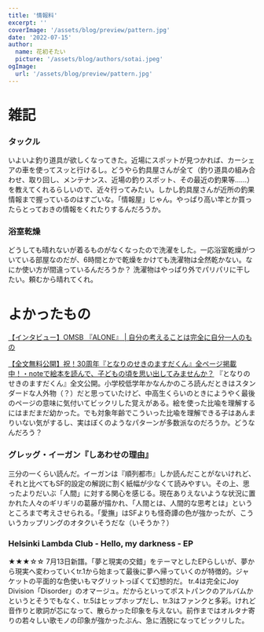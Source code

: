 ```yaml
---
title: '情報料'
excerpt: ''
coverImage: '/assets/blog/preview/pattern.jpg'
date: '2022-07-15'
author:
  name: 花初そたい
  picture: '/assets/blog/authors/sotai.jpeg'
ogImage:
  url: '/assets/blog/preview/pattern.jpg'
---
```

# 雑記

### タックル
いよいよ釣り道具が欲しくなってきた。近場にスポットが見つかれば、カーシェアの車を使ってスッと行けるし。どうやら釣具屋さんが全て（釣り道具の組み合わせ、取り回し、メンテナンス、近場の釣りスポット、その最近の釣果等……）を教えてくれるらしいので、近々行ってみたい。しかし釣具屋さんが近所の釣果情報まで握っているのはすごいな。「情報屋」じゃん。やっぱり高い竿とか買ったらとっておきの情報をくれたりするんだろうか。

### 浴室乾燥
どうしても晴れないが着るものがなくなったので洗濯をした。一応浴室乾燥がついている部屋なのだが、6時間とかで乾燥をかけても洗濯物は全然乾かない。なにか使い方が間違っているんだろうか？
洗濯物はやっぱり外でパリパリに干したい。頼むから晴れてくれ。


# よかったもの
[【インタビュー】OMSB 『ALONE』 | 自分の考えることは完全に自分一人のもの](https://fnmnl.tv/2022/07/14/146639)

[【全文無料公開】祝！30周年『となりのせきのますだくん』全ページ掲載中！・noteで絵本を読んで、子どもの頃を思い出してみませんか？](https://note.com/poplar_jidousho/n/nd9073bf0a6d7)
『となりのせきのますだくん』全文公開。小学校低学年かなんかのころ読んだときはスタンダードな人外物（？）だと思っていたけど、中高生くらいのときにようやく最後のページの意味に気付いてビックリした覚えがある。絵を使った比喩を理解するにはまだまだ幼かった。でも対象年齢でこういった比喩を理解できる子はあんまりいない気がするし、実はぼくのようなパターンが多数派なのだろうか。どうなんだろう？

### グレッグ・イーガン『しあわせの理由』
三分の一くらい読んだ。イーガンは『順列都市』しか読んだことがないけれど、それと比べてもSF的設定の解説に割く紙幅が少なくて読みやすい。その上、思ったよりだいぶ「人間」に対する関心を感じる。現在ありえないような状況に置かれた人々のギリギリの葛藤が描かれ、「人間とは、人間的な思考とは」というところまで考えさせられる。「愛撫」はSFよりも怪奇譚の色が強かったが、こういうカップリングのオタクいそうだな（いそうか？）

### Helsinki Lambda Club - Hello, my darkness - EP
★★★☆☆
7月13日新譜。「夢と現実の交錯」をテーマとしたEPらしいが、夢から現実へ変わっていくtr.1から始まって最後に夢へ帰っていくのが特徴的。ジャケットの平面的な色使いもマグリットっぽくて幻想的だ。
tr.4は完全にJoy Division「Disorder」のオマージュ。だからといってポストパンクのアルバムかというとそうでもなく、tr.5はヒップホップだし、tr.3はファンクと多彩。けれど音作りと歌詞が芯になって、散らかった印象を与えない。前作まではオルタナ寄りの若々しい歌モノの印象が強かったぶん、急に洒脱になってビックリした。